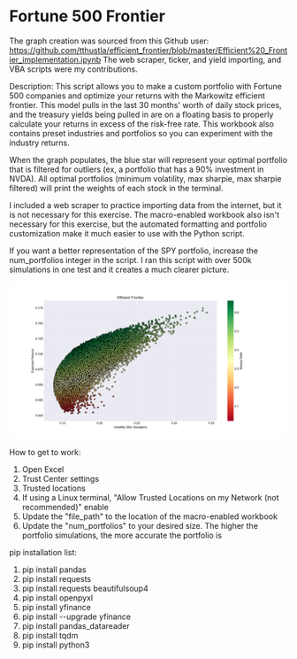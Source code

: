 # Fortune 500 Frontier

The graph creation was sourced from this Github user: https://github.com/tthustla/efficient_frontier/blob/master/Efficient%20_Frontier_implementation.ipynb
The web scraper, ticker, and yield importing, and VBA scripts were my contributions.

Description:
This script allows you to make a custom portfolio with Fortune 500 companies and optimize your returns with the Markowitz efficient frontier. This model pulls in the last 30 months' worth of daily stock prices, and the treasury yields being pulled in are on a floating basis to properly calculate your returns in excess of the risk-free rate. This workbook also contains preset industries and portfolios so you can experiment with the industry returns. 

When the graph populates, the blue star will represent your optimal portfolio that is filtered for outliers (ex, a portfolio that has a 90% investment in NVDA). All optimal portfolios (minimum volatility, max sharpie, max sharpie filtered) will print the weights of each stock in the terminal.

I included a web scraper to practice importing data from the internet, but it is not necessary for this exercise. The macro-enabled workbook also isn't necessary for this exercise, but the automated formatting and portfolio customization make it much easier to use with the Python script.

If you want a better representation of the SPY portfolio, increase the num_portfolios integer in the script. I ran this script with over 500k simulations in one test and it creates a much clearer picture. 

![image alt](https://github.com/aarern/fortune-500-frontier/blob/20674f297e8f9a8ea37d84481775692392e9f647/images/fro1.png)

How to get to work:
1. Open Excel
2. Trust Center settings 
3. Trusted locations
4. If using a Linux terminal, "Allow Trusted Locations on my Network (not recommended)" enable
5. Update the "file_path" to the location of the macro-enabled workbook
6. Update the "num_portfolios" to your desired size. The higher the portfolio simulations, the more accurate the portfolio is

pip installation list:
1. pip install pandas 
2. pip install requests
3. pip install requests beautifulsoup4
4. pip install openpyxl
5. pip install yfinance
5. pip install --upgrade yfinance
6. pip install pandas_datareader
7. pip install tqdm
8. pip install python3
